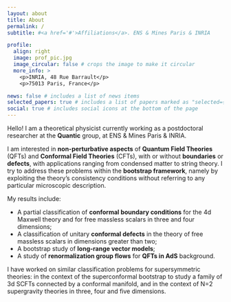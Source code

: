 ```yaml
---
layout: about
title: About
permalink: /
subtitle: #<a href='#'>Affiliations</a>. ENS & Mines Paris & INRIA

profile:
  align: right
  image: prof_pic.jpg
  image_circular: false # crops the image to make it circular
  more_info: >
    <p>INRIA, 48 Rue Barrault</p>
    <p>75013 Paris, France</p>

news: false # includes a list of news items
selected_papers: true # includes a list of papers marked as "selected={true}"
social: true # includes social icons at the bottom of the page
---
```



Hello! I am a theoretical physicist currently working as a postdoctoral researcher at the **Quantic** group, at ENS & Mines Paris & INRIA.

I am interested in **non-perturbative aspects** of **Quantum Field Theories** (QFTs) and **Conformal Field Theories** (CFTs), with or without **boundaries** or **defects**, with applications ranging from condensed matter to string theory. I try to address these problems within the **bootstrap framework**, namely by exploiting the theory’s consistency conditions without referring to any particular microscopic description.

My results include: 

  - A partial classification of **conformal boundary conditions** for the 4d Maxwell theory and for free massless scalars in three and four dimensions;
  - A classification of unitary **conformal defects** in the theory of free massless scalars in dimensions greater than two;
  - A bootstrap study of **long-range vector models**;
  - A study of **renormalization group flows** for **QFTs in AdS** background.
  
I have worked on similar classification problems for supersymmetric theories: in the context of the superconformal bootstrap to study a family of 3d SCFTs connected by a conformal manifold, and in the context of N=2 supergravity theories in three, four and five dimensions.

